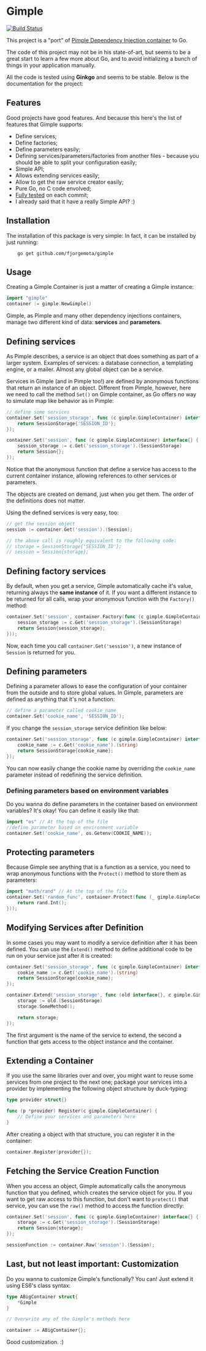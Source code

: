 # Gimple

[![Build Status](https://travis-ci.org/fjorgemota/gimple.svg)](https://travis-ci.org/fjorgemota/gimple)

This project is a "port" of [Pimple Dependency Injection container](https://github.com/silexphp/Pimple/) to Go.

The code of this project may not be in his state-of-art, but seems to be a great start to learn a few more about Go, and to avoid initializing a bunch of things in your application manually.

All the code is tested using **Ginkgo** and seems to be stable. Below is the documentation for the project:

## Features

Good projects have good features. And because this here's the list of features that Gimple supports:

- Define services;
- Define factories;
- Define parameters easily;
- Defining services/parameters/factories from another files - because you should be able to split your configuration easily;
- Simple API;
- Allows extending services easily;
- Allow to get the raw service creator easily;
- Pure Go, no C code envolved;
- [Fully tested](https://travis-ci.org/fjorgemota/gimple) on each commit;
- I already said that it have a really Simple API? :)

## Installation

The installation of this package is very simple: In fact, it can be installed by just running:

```
    go get github.com/fjorgemota/gimple
```

## Usage

Creating a Gimple Container is just a matter of creating a Gimple instance:

```go
import "gimple"
container := gimple.NewGimple()
```

Gimple, as Pimple and many other dependency injections containers, manage two different kind of data: **services** and **parameters**.

## Defining services

As Pimple describes, a service is an object that does something as part of a larger system. Examples of services: a database connection, a templating engine, or a mailer. Almost any global object can be a service.

Services in Gimple (and in Pimple too!) are defined by anonymous functions that return an instance of an object. Different from Pimple, however, here we need to call the method `Set()` on Gimple container, as Go offers no way to simulate map like behavior as in Pimple:

```go
// define some services
container.Set('session_storage', func (c gimple.GimpleContainer) interface{} {
    return SessionStorage{'SESSION_ID'};
});

container.Set('session', func (c gimple.GimpleContainer) interface{} {
    session_storage := c.Get('session_storage').(SessionStorage)
    return Session{};
});
```

Notice that the anonymous function that define a service has access to the current container instance, allowing references to other services or parameters.

The objects are created on demand, just when you get them. The order of the definitions does not matter.

Using the defined services is very easy, too:

```go
// get the session object
session := container.Get('session').(Session);

// the above call is roughly equivalent to the following code:
// storage = SessionStorage{'SESSION_ID'};
// session = Session{storage};
```

## Defining factory services

By default, when you get a service, Gimple automatically cache it's value, returning always the **same instance** of it. If you want a different instance to be returned for all calls, wrap your anonymous function with the `Factory()` method:

```go
container.Set('session', container.Factory(func (c gimple.GimpleContainer) interface{} {
    session_storage := c.Get('session_storage').(SessionStorage)
    return Session{session_storage};
}));
```

Now, each time you call `container.Get('session')`, a new instance of `Session` is returned for you.

## Defining parameters

Defining a parameter allows to ease the configuration of your container from the outside and to store global values. In Gimple, parameters are defined as anything that it's not a function:

```go
// define a parameter called cookie_name
container.Set('cookie_name', 'SESSION_ID');
```

If you change the `session_storage` service definition like below:

```go
container.Set('session_storage', func (c gimple.GimpleContainer) interface{} {
    cookie_name := c.Get('cookie_name').(string)
    return SessionStorage{cookie_name};
});
```

You can now easily change the cookie name by overriding the `cookie_name` parameter instead of redefining the service definition.

### Defining parameters based on environment variables

Do you wanna do define parameters in the container based on environment variables? It's okay! You can define it easily like that:

```go
import "os" // At the top of the file
//define parameter based on environment variable
container.Set('cookie_name', os.Getenv(COOKIE_NAME));
```

## Protecting parameters

Because Gimple see anything that is a function as a service, you need to wrap anonymous functions with the `Protect()` method to store them as parameters:

```go
import "math/rand" // At the top of the file
container.Set('random_func', container.Protect(func (_ gimple.GimpleContainer) interface{} {
    return rand.Int();
}));
```

## Modifying Services after Definition

In some cases you may want to modify a service definition after it has been defined. You can use the `Extend()` method to define additional code to be run on your service just after it is created:

```go
container.Set('session_storage', func (c gimple.GimpleContainer) interface{} {
    cookie_name := c.Get('cookie_name').(string)
    return SessionStorage{cookie_name};
});

container.Extend('session_storage', func (old interface{}, c gimple.GimpleContainer) interface{} {
    storage := old.(SessionStorage)
    storage.SomeMethod();

    return storage;
});
```

The first argument is the name of the service to extend, the second a function that gets access to the object instance and the container.

## Extending a Container

If you use the same libraries over and over, you might want to reuse some services from one project to the next one; package your services into a provider by implementing the following object structure by duck-typing:

```go
type provider struct{}

func (p *provider) Register(c gimple.GimpleContainer) {
	// Define your services and parameters here
}
```

After creating a object with that structure, you can register it in the container:

```go
container.Register(provider{});
```

## Fetching the Service Creation Function

When you access an object, Gimple automatically calls the anonymous function that you defined, which creates the service object for you. If you want to get raw access to this function, but don't want to `protect()` that service, you can use the `raw()` method to access the function directly:

```go
container.Set('session', func (c gimple.GimpleContainer) interface{} {
    storage := c.Get('session_storage').(SessionStorage)
    return Session{storage};
});

sessionFunction := container.Raw('session').(Session);
```

## Last, but not least important: Customization

Do you wanna to customize Gimple's functionally? You can! Just extend it using ES6's class syntax:

```go
type ABigContainer struct{
    *Gimple
}

// Overwrite any of the Gimple's methods here

container := ABigContainer{}; 
```

Good customization. :)